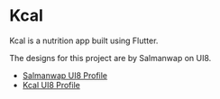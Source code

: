 # Kcal

Kcal is a nutrition app built using Flutter.

The designs for this project are by Salmanwap on UI8.

- [Salmanwap UI8 Profile](https://ui8.net/salmanwap)
- [Kcal UI8 Profile](https://ui8.net/salmanwap/products/kcal---nutrition-app-ui-kit)
